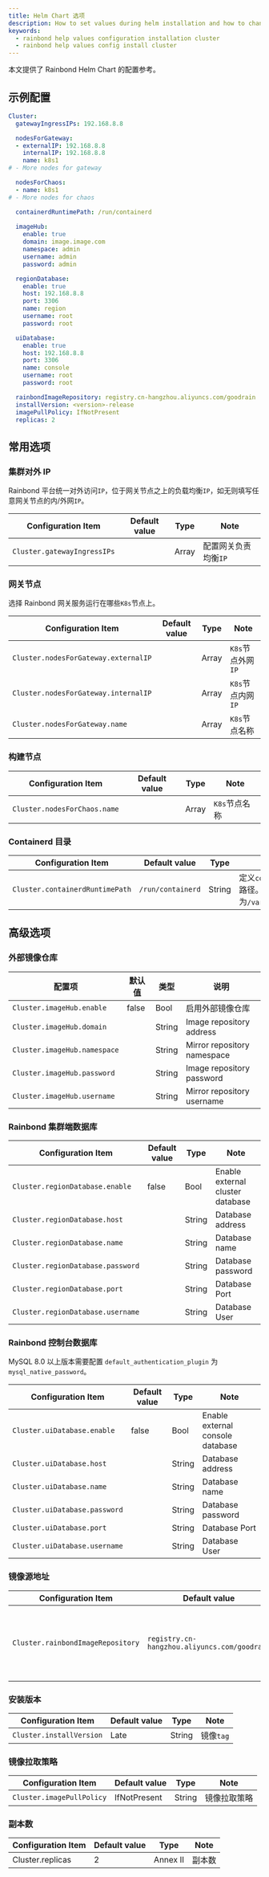 ```yaml
---
title: Helm Chart 选项
description: How to set values during helm installation and how to change the installed cluster configuration
keywords:
  - rainbond help values configuration installation cluster
  - rainbond help values config install cluster
---
```


本文提供了 Rainbond Helm Chart 的配置参考。

## 示例配置

```yaml title="vi values.yaml"
Cluster:
  gatewayIngressIPs: 192.168.8.8

  nodesForGateway:
  - externalIP: 192.168.8.8
    internalIP: 192.168.8.8
    name: k8s1
# - More nodes for gateway

  nodesForChaos:
  - name: k8s1
# - More nodes for chaos

  containerdRuntimePath: /run/containerd
  
  imageHub:
    enable: true
    domain: image.image.com
    namespace: admin
    username: admin
    password: admin

  regionDatabase:
    enable: true
    host: 192.168.8.8
    port: 3306
    name: region
    username: root
    password: root

  uiDatabase:
    enable: true
    host: 192.168.8.8
    port: 3306
    name: console
    username: root
    password: root

  rainbondImageRepository: registry.cn-hangzhou.aliyuncs.com/goodrain
  installVersion: <version>-release
  imagePullPolicy: IfNotPresent
  replicas: 2
```

## 常用选项

### 集群对外 IP

Rainbond 平台统一对外访问`IP`，位于网关节点之上的负载均衡`IP`，如无则填写任意网关节点的内/外网`IP`。

| Configuration Item          | Default value | Type  | Note         |
| --------------------------- | ------------- | ----- | ------------ |
| `Cluster.gatewayIngressIPs` |               | Array | 配置网关负责均衡`IP` |

### 网关节点

选择 Rainbond 网关服务运行在哪些`K8s`节点上。

| Configuration Item                   | Default value | Type  | Note          |
| ------------------------------------ | ------------- | ----- | ------------- |
| `Cluster.nodesForGateway.externalIP` |               | Array | `K8s`节点外网`IP` |
| `Cluster.nodesForGateway.internalIP` |               | Array | `K8s`节点内网`IP` |
| `Cluster.nodesForGateway.name`       |               | Array | `K8s`节点名称     |

### 构建节点

| Configuration Item           | Default value | Type  | Note      |
| ---------------------------- | ------------- | ----- | --------- |
| `Cluster.nodesForChaos.name` |               | Array | `K8s`节点名称 |

### Containerd 目录

| Configuration Item              | Default value     | Type   | Note                                                              |
| ------------------------------- | ----------------- | ------ | ----------------------------------------------------------------- |
| `Cluster.containerdRuntimePath` | `/run/containerd` | String | 定义`containerd`运行时目录路径。如使用`k3s`或`RKE2`，则为`/var/run/k3s/containerd` |

## 高级选项

### 外部镜像仓库

| 配置项                          | 默认值   | 类型     | 说明                          |
| ---------------------------- | ----- | ------ | --------------------------- |
| `Cluster.imageHub.enable`    | false | Bool   | 启用外部镜像仓库                    |
| `Cluster.imageHub.domain`    |       | String | Image repository address    |
| `Cluster.imageHub.namespace` |       | String | Mirror repository namespace |
| `Cluster.imageHub.password`  |       | String | Image repository password   |
| `Cluster.imageHub.username`  |       | String | Mirror repository username  |

### Rainbond 集群端数据库

| Configuration Item                | Default value | Type   | Note                             |
| --------------------------------- | ------------- | ------ | -------------------------------- |
| `Cluster.regionDatabase.enable`   | false         | Bool   | Enable external cluster database |
| `Cluster.regionDatabase.host`     |               | String | Database address                 |
| `Cluster.regionDatabase.name`     |               | String | Database name                    |
| `Cluster.regionDatabase.password` |               | String | Database password                |
| `Cluster.regionDatabase.port`     |               | String | Database Port                    |
| `Cluster.regionDatabase.username` |               | String | Database User                    |

### Rainbond 控制台数据库

MySQL 8.0 以上版本需要配置 `default_authentication_plugin` 为 `mysql_native_password`。

| Configuration Item            | Default value | Type   | Note                             |
| ----------------------------- | ------------- | ------ | -------------------------------- |
| `Cluster.uiDatabase.enable`   | false         | Bool   | Enable external console database |
| `Cluster.uiDatabase.host`     |               | String | Database address                 |
| `Cluster.uiDatabase.name`     |               | String | Database name                    |
| `Cluster.uiDatabase.password` |               | String | Database password                |
| `Cluster.uiDatabase.port`     |               | String | Database Port                    |
| `Cluster.uiDatabase.username` |               | String | Database User                    |

### 镜像源地址

| Configuration Item                | Default value                                | Type   | Note        |
| --------------------------------- | -------------------------------------------- | ------ | ----------- |
| `Cluster.rainbondImageRepository` | `registry.cn-hangzhou.aliyuncs.com/goodrain` | String | 安装获取镜像的仓库地址 |

### 安装版本

| Configuration Item       | Default value | Type   | Note    |
| ------------------------ | ------------- | ------ | ------- |
| `Cluster.installVersion` | Late          | String | 镜像`tag` |

### 镜像拉取策略

| Configuration Item        | Default value | Type   | Note   |
| ------------------------- | ------------- | ------ | ------ |
| `Cluster.imagePullPolicy` | IfNotPresent  | String | 镜像拉取策略 |

### 副本数

| Configuration Item               | Default value | Type     | Note |
| -------------------------------- | ------------- | -------- | ---- |
| Cluster.replicas | 2             | Annex II | 副本数  |
